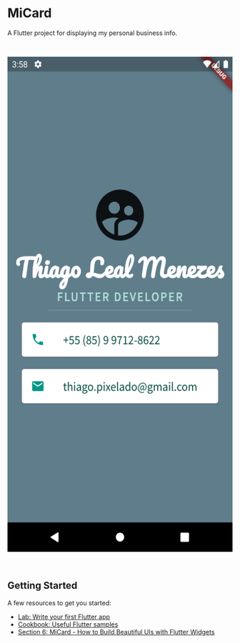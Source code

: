 # MiCard

A Flutter project for displaying my personal business info.

<br/>
<p align="start">
  <img width="540" height="1110" src="./screenshots/Screenshot_1.png">
</p>
<br/>

## Getting Started

A few resources to get you started:

- [Lab: Write your first Flutter app](https://flutter.dev/docs/get-started/codelab)
- [Cookbook: Useful Flutter samples](https://flutter.dev/docs/cookbook)
- [Section 6: MiCard - How to Build Beautiful UIs with Flutter Widgets](https://github.com/londonappbrewery/Flutter-Course-Resources#section-6-micard---how-to-build-beautiful-uis-with-flutter-widgets)
